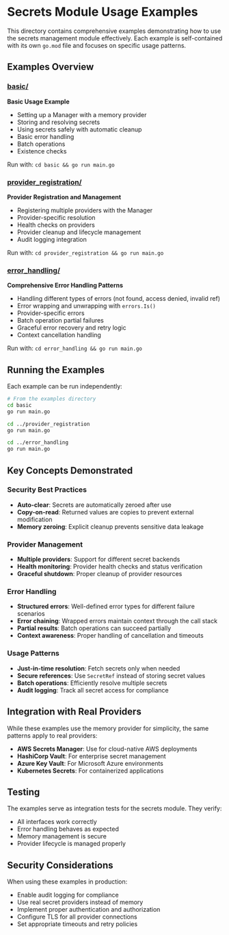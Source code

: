 # Secrets Module Usage Examples

This directory contains comprehensive examples demonstrating how to use the secrets management module effectively. Each example is self-contained with its own `go.mod` file and focuses on specific usage patterns.

## Examples Overview

### [basic/](basic/)
**Basic Usage Example**
- Setting up a Manager with a memory provider
- Storing and resolving secrets
- Using secrets safely with automatic cleanup
- Basic error handling
- Batch operations
- Existence checks

Run with: `cd basic && go run main.go`

### [provider_registration/](provider_registration/)
**Provider Registration and Management**
- Registering multiple providers with the Manager
- Provider-specific resolution
- Health checks on providers
- Provider cleanup and lifecycle management
- Audit logging integration

Run with: `cd provider_registration && go run main.go`

### [error_handling/](error_handling/)
**Comprehensive Error Handling Patterns**
- Handling different types of errors (not found, access denied, invalid ref)
- Error wrapping and unwrapping with `errors.Is()`
- Provider-specific errors
- Batch operation partial failures
- Graceful error recovery and retry logic
- Context cancellation handling

Run with: `cd error_handling && go run main.go`

## Running the Examples

Each example can be run independently:

```bash
# From the examples directory
cd basic
go run main.go

cd ../provider_registration
go run main.go

cd ../error_handling
go run main.go
```

## Key Concepts Demonstrated

### Security Best Practices
- **Auto-clear**: Secrets are automatically zeroed after use
- **Copy-on-read**: Returned values are copies to prevent external modification
- **Memory zeroing**: Explicit cleanup prevents sensitive data leakage

### Provider Management
- **Multiple providers**: Support for different secret backends
- **Health monitoring**: Provider health checks and status verification
- **Graceful shutdown**: Proper cleanup of provider resources

### Error Handling
- **Structured errors**: Well-defined error types for different failure scenarios
- **Error chaining**: Wrapped errors maintain context through the call stack
- **Partial results**: Batch operations can succeed partially
- **Context awareness**: Proper handling of cancellation and timeouts

### Usage Patterns
- **Just-in-time resolution**: Fetch secrets only when needed
- **Secure references**: Use `SecretRef` instead of storing secret values
- **Batch operations**: Efficiently resolve multiple secrets
- **Audit logging**: Track all secret access for compliance

## Integration with Real Providers

While these examples use the memory provider for simplicity, the same patterns apply to real providers:

- **AWS Secrets Manager**: Use for cloud-native AWS deployments
- **HashiCorp Vault**: For enterprise secret management
- **Azure Key Vault**: For Microsoft Azure environments
- **Kubernetes Secrets**: For containerized applications

## Testing

The examples serve as integration tests for the secrets module. They verify:
- All interfaces work correctly
- Error handling behaves as expected
- Memory management is secure
- Provider lifecycle is managed properly

## Security Considerations

When using these examples in production:
- Enable audit logging for compliance
- Use real secret providers instead of memory
- Implement proper authentication and authorization
- Configure TLS for all provider connections
- Set appropriate timeouts and retry policies
